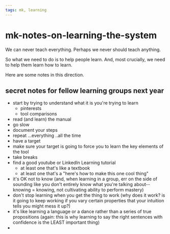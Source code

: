 ```yaml
---
tags: mk, learning
---
```


# mk-notes-on-learning-the-system

We can never teach everything. Perhaps we never should teach anything. 

So what we need to do is to help people learn. And, most crucially, we need to help them learn how to learn.

Here are some notes in this direction.

## secret notes for fellow learning groups next year

- start by trying to understand what it is you're trying to learn
    - pinterests
    - tool comparisons
- read (and learn) the manual
- go slow
- document your steps
- repeat ...everything ..all the time
- have a target
- make sure your target is going to force you to learn the key elements of the tool
- take breaks
- find a good youtube or LinkedIn Learning tutorial
    - at least one that's like a textbook
    - at least one that's a "here's how to make this one cool thing"
- it's OK not to know (and, when learning in a group, err on the side of sounding like you don't entirely know what you're talking about--knowing = knowing, not cultivating ability to perform mastery)
- don't stop learning when you get the thing to work (why does it work? is it going to keep working if you vary certain properties that your intuition tells you might mess it up?)
- it's like learning a language or a dance rather than a series of true propositions (again: this is why learning to say the right sentences with confidence is the LEAST important thing)
- 
